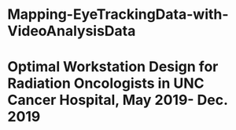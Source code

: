 # Mapping-EyeTrackingData-with-VideoAnalysisData
# Optimal Workstation Design for Radiation Oncologists in UNC Cancer Hospital, May 2019- Dec. 2019
